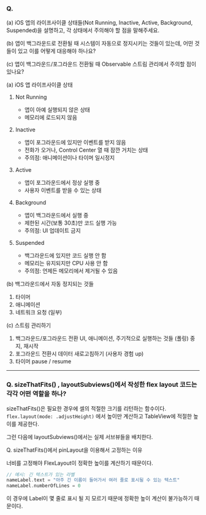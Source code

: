 
### Q.
(a) iOS 앱의 라이프사이클 상태들(Not Running, Inactive, Active, Background, Suspended)을 설명하고, 각 상태에서 주의해야 할 점을 말해주세요.

(b) 앱이 백그라운드로 전환될 때 시스템이 자동으로 정지시키는 것들이 있는데, 어떤 것들이 있고 이를 어떻게 대응해야 하나요?

(c) 앱이 백그라운드/포그라운드 전환될 때 Observable 스트림 관리에서 주의할 점이 있나요?


 (a) iOS 앱 라이프사이클 상태
 
1. Not Running
	- 앱이 아예 실행되지 않은 상태
	- 메모리에 로드되지 않음
 
2. Inactive
	- 앱이 포그라운드에 있지만 이벤트를 받지 않음
	- 전화가 오거나, Control Center 열 때 잠깐 거치는 상태
	- 주의점: 애니메이션이나 타이머 일시정지

3. Active
	- 앱이 포그라운드에서 정상 실행 중
	- 사용자 이벤트를 받을 수 있는 상태

4. Background
	- 앱이 백그라운드에서 실행 중
	- 제한된 시간(보통 30초)만 코드 실행 가능
	- 주의점: UI 업데이트 금지

5. Suspended
	- 백그라운드에 있지만 코드 실행 안 함
	- 메모리는 유지되지만 CPU 사용 안 함
	- 주의점: 언제든 메모리에서 제거될 수 있음

(b) 백그라운드에서 자동 정지되는 것들

1. 타이머
2. 애니메이션
3. 네트워크 요청 (일부)


(c) 스트림 관리하기

1. 백그라운드/포그라운드 전환 UI, 애니메이션, 주기적으로 실행하는 것들 (폴링) 중지, 재시작
2. 포그라운드 전환시 데이터 새로고침하기 (사용자 경험 up)
3. 타이머 pause / resume


---


### Q. sizeThatFits() , layoutSubviews()에서 작성한 flex layout 코드는 각각 어떤 역할을 하나?

sizeThatFits()은 필요한 경우에 셀의 적절한 크기를 리턴하는 함수이다. `flex.layout(mode: .adjustHeight)` 에서 높이만 계산하고 TableView에 적절한 높이를 제공한다.

그런 다음에 layoutSubviews()에서는 실제 서브뷰들을 배치한다.


Q. sizeThatFits()에서 pinLayout을 이용해서 고정하는 이유

너비를 고정해야 FlexLayout이 정확한 높이를 계산하기 때문이다. 

```swift
// 예시: 긴 텍스트가 있는 라벨
nameLabel.text = "아주 긴 이름이 들어가서 여러 줄로 표시될 수 있는 텍스트"
nameLabel.numberOfLines = 0
```

이 경우에 Label이 몇 줄로 표시 될 지 모르기 때문에 정확한 높이 계산이 불가능하기 때문이다.